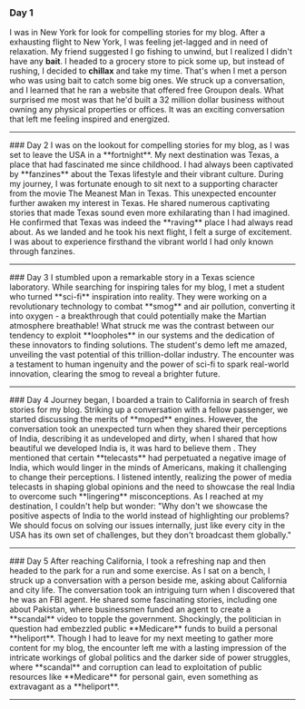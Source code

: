 ### Day 1
I was in New York for look for compelling stories for my blog. After a exhausting flight to New York, I was feeling jet-lagged and in need of relaxation. My friend suggested I go fishing to unwind, but I realized I didn't have any **bait**. I headed to a grocery store to pick some up, but instead of rushing, I decided to **chillax** and take my time. That's when I met a person who was using bait to catch some big ones. We struck up a conversation, and I learned that he ran a website that offered free Groupon deals. What surprised me most was that he'd built a 32 million dollar business without owning any physical properties or offices. It was an exciting conversation that left me feeling inspired and energized.
<hr/>
### Day 2
I was on the lookout for compelling stories for my blog, as I was set to leave the USA in a **fortnight**. My next destination was Texas, a place that had fascinated me since childhood. I had always been captivated by **fanzines** about the Texas lifestyle and their vibrant culture. During my journey, I was fortunate enough to sit next to a supporting character from the movie The Meanest Man in Texas. This unexpected encounter further awaken my interest in Texas. He shared numerous captivating stories that made Texas sound even more exhilarating than I had imagined. He confirmed that Texas was indeed the **raving** place I had always read about. As we landed and he took his next flight, I felt a surge of excitement. I was about to experience firsthand the vibrant world I had only known through fanzines.
<hr/>
### Day 3
I stumbled upon a remarkable story in a Texas science laboratory. While searching for inspiring tales for my blog, I met a student who turned **sci-fi** inspiration into reality. They were working on a revolutionary technology to combat **smog** and air pollution, converting it into oxygen - a breakthrough that could potentially make the Martian atmosphere breathable! What struck me was the contrast between our tendency to exploit **loopholes** in our systems and the dedication of these innovators to finding solutions. The student's demo left me amazed, unveiling the vast potential of this trillion-dollar industry. The encounter was a testament to human ingenuity and the power of sci-fi to spark real-world innovation, clearing the smog to reveal a brighter future.
<hr/>
### Day 4
Journey began, I boarded a train to California in search of fresh stories for my blog. Striking up a conversation with a fellow passenger, we started discussing the merits of **moped** engines. However, the conversation took an unexpected turn when they shared their perceptions of India, describing it as undeveloped and dirty, when I shared that how beautiful we developed India is, it was hard to believe them . They mentioned that certain **telecasts** had perpetuated a negative image of India, which would linger in the minds of Americans, making it challenging to change their perceptions. I listened intently, realizing the power of media telecasts in shaping global opinions and the need to showcase the real India to overcome such **lingering** misconceptions.
As I reached at my destination, I couldn't help but wonder: "Why don't we showcase the positive aspects of India to the world instead of highlighting our problems? We should focus on solving our issues internally, just like every city in the USA has its own set of challenges, but they don't broadcast them globally."
<hr/>
### Day 5
After reaching California, I took a refreshing nap and then headed to the park for a run and some exercise. As I sat on a bench, I struck up a conversation with a person beside me, asking about California and city life. The conversation took an intriguing turn when I discovered that he was an FBI agent. He shared some fascinating stories, including one about Pakistan, where businessmen funded an agent to create a **scandal** video to topple the government. Shockingly, the politician in question had embezzled public **Medicare** funds to build a personal **heliport**. Though I had to leave for my next meeting to gather more content for my blog, the encounter left me with a lasting impression of the intricate workings of global politics and the darker side of power struggles, where **scandal** and corruption can lead to exploitation of public resources like **Medicare** for personal gain, even something as extravagant as a **heliport**.
<hr/>